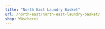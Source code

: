 ```yaml
---
title: "North East Laundry Basket"
url: /north-east/north-east-laundry-basket/
shop: Wäscherei
---
```

